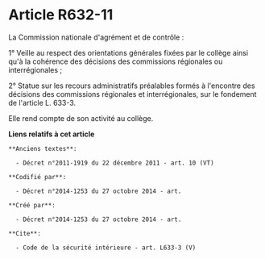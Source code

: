 # Article R632-11

La Commission nationale d'agrément et de contrôle : 

1° Veille au respect des orientations générales fixées par le collège ainsi qu'à la cohérence des décisions des commissions
régionales ou interrégionales ; 

2° Statue sur les recours administratifs préalables formés à l'encontre des décisions des commissions régionales et
interrégionales, sur le fondement de l'article L. 633-3. 

Elle rend compte de son activité au collège.

**Liens relatifs à cet article**

	**Anciens textes**:

	  - Décret n°2011-1919 du 22 décembre 2011 - art. 10 (VT)

	**Codifié par**:

	  - Décret n°2014-1253 du 27 octobre 2014 - art.

	**Créé par**:

	  - Décret n°2014-1253 du 27 octobre 2014 - art.

	**Cite**:

	  - Code de la sécurité intérieure - art. L633-3 (V)
